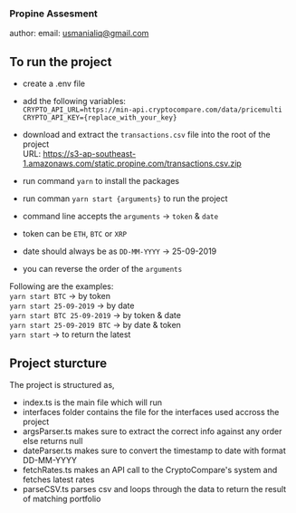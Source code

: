 ### Propine Assesment
author: email: usmanialiq@gmail.com


## To run the project
- create a .env file
- add the following variables: <br />
`CRYPTO_API_URL=https://min-api.cryptocompare.com/data/pricemulti
CRYPTO_API_KEY={replace_with_your_key}`

- download and extract the `transactions.csv` file into the root of the project <br />
URL: https://s3-ap-southeast-1.amazonaws.com/static.propine.com/transactions.csv.zip 

- run command `yarn` to install the packages
- run comman `yarn start {arguments}` to run the project

- command line accepts the `arguments` -> `token` & `date`
- token can be `ETH`, `BTC` or `XRP`
- date should always be as `DD-MM-YYYY` -> 25-09-2019
- you can reverse the order of the `arguments`


Following are the examples: <br />
`yarn start BTC` -> by token <br />
`yarn start 25-09-2019` -> by date <br />
`yarn start BTC 25-09-2019` -> by token & date <br />
`yarn start 25-09-2019 BTC` -> by date & token <br />
`yarn start` -> to return the latest <br />

## Project sturcture
The project is structured as, <br />
- index.ts is the main file which will run <br />
- interfaces folder contains the file for the interfaces used accross the project
- argsParser.ts makes sure to extract the correct info against any order else returns null
- dateParser.ts makes sure to convert the timestamp to date with format DD-MM-YYYY
- fetchRates.ts makes an API call to the CryptoCompare's system and fetches latest rates
- parseCSV.ts parses csv and loops through the data to return the result of matching portfolio
